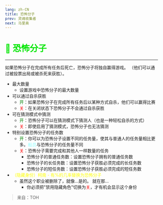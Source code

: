 ```yaml
---
lang: zh-CN
title: 恐怖分子
prev: 灵魂收集者
next: 马里奥
---
```


# <font color="#00e600">🧨 <b>恐怖分子</b></font> <Badge text="Chaos" type="tip" vertical="middle"/>

***

如果恐怖分子在完成所有任务后死亡，恐怖分子将独自赢得游戏。 （他们可以通过被投票出局或被杀死来获胜）。

- 最大数量
  - 设置游戏中恐怖分子的最大数量
- 可以通过自杀获胜
  - <font color=green>开</font>：如果恐怖分子在完成所有任务后以某种方式自杀，他们可以赢得比赛
  - <font color=red>关</font>：在关闭状态下恐怖分子不会通过自杀获胜
- 可在猜测模式中猜测
  - <font color=green>开</font>：恐怖分子可以在猜测模式下猜测人（也是一种轻松自杀的方式）
  - <font color=red>关</font>：即使启用了猜测模式，恐怖分子也无法猜测
- 特别设置恐怖分子的任务数
  - <font color=green>开</font>：你可以为恐怖分子设置不同的任务量，使其与普通人的任务量相比更多。<font color=#8cffff>船员</font>与恐怖分子的任务量不同
  - <font color=red>关</font>：恐怖分子需要完成和其他人一样数量的任务
    - 恐怖分子的普通任务数：设置恐怖分子拥有的普通任务数
    - 恐怖分子的长任务数：设置恐怖分子获胜必须完成的长任务数
    - 恐怖分子的短任务数：设置恐怖分子获胜必须完成的短任务数
- <font color=yellow>（隐藏身份）柯南 - 有%的几率替换为恐怖分子</font>
  - 虽然这个职业被删除了，就像...是的。 就在那...
    - 你必须把"禁用隐藏角色"切换为<font color=red>关</font>，才有机会显示这个身份

> 来自：TOH
